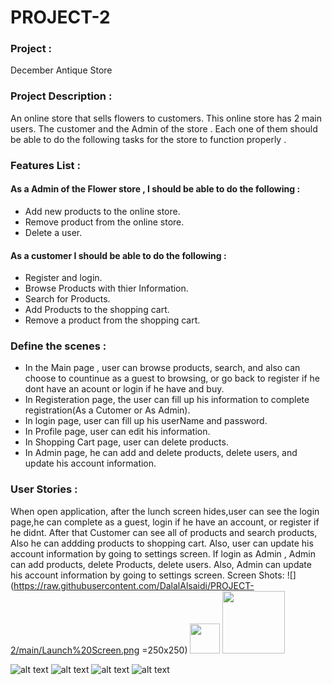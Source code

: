 # PROJECT-2


### Project : 
December Antique Store


### Project Description :
An online store that sells flowers to customers. This online store has 2 main users. The customer and the Admin of the store . Each one of them should be able to do the following tasks for the store to function properly .


### Features List :
  #### As a Admin of the Flower store , I should be able to do the following :
- Add new products to the online store.
- Remove product from the online store.
- Delete a user.

#### As a customer I should be able to do the following :
- Register and login.
- Browse Products with thier Information. 
- Search for Products.
- Add Products to the shopping cart.
- Remove a product from the shopping cart.



### Define the scenes :
- In the Main page , user can browse products, search, and also can choose to countinue as a guest to browsing, or go back to register if he dont have an acount or login if he have and buy.
- In Registeration page, the user can fill up his information to complete registration(As a Cutomer or As Admin).
- In login page, user can fill up his userName and password.
- In Profile page, user can edit his information.
- In Shopping Cart page, user can delete products.
- In Admin page, he can add and delete products, delete users, and update his account information.


### User Stories :
When open application, after the lunch screen hides,user can see the login page,he can  complete as a guest, login if he have an account, or register if he didnt. After that Customer can see all of products and search products, Also he can addding products to shopping cart. Also, user can update his account information by going to settings screen.
If  login as Admin , Admin can add products, delete Products, delete users. Also, Admin can update his account information by going to settings screen.
Screen Shots:
![](https://raw.githubusercontent.com/DalalAlsaidi/PROJECT-2/main/Launch%20Screen.png =250x250)
<img src="https://github.com/favicon.ico" width="48"
     >
<img src = https://raw.githubusercontent.com/DalalAlsaidi/PROJECT-2/main/Launch%20Screen.png width="100" height="100" />

![alt text](https://raw.githubusercontent.com/DalalAlsaidi/PROJECT-2/main/Launch%20Screen.png/200/300?style=centerme)
![alt text](https://raw.githubusercontent.com/DalalAlsaidi/PROJECT-2/main/Login%20Screen.png)
![alt text](https://github.com/DalalAlsaidi/PROJECT-2/blob/main/Home%20Screen.png?raw=true)
![alt text](https://raw.githubusercontent.com/DalalAlsaidi/PROJECT-2/main/Registration%20Screen.png)

